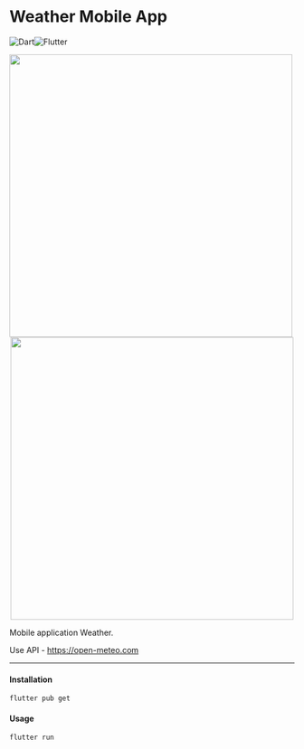 # Weather Mobile App

![Dart](https://img.shields.io/badge/dart-%230175C2.svg?style=for-the-badge&logo=dart&logoColor=white)![Flutter](https://img.shields.io/badge/Flutter-%2302569B.svg?style=for-the-badge&logo=Flutter&logoColor=white)

<p align="center">
  <kbd>
    <img height="500" src="https://github.com/user-attachments/assets/ac735c67-19cc-4729-9d8d-731027f3bd39" style="margin-right: 200px;">
  </kbd>
  <kbd>
    <img height="500" src="https://github.com/user-attachments/assets/8c7352b8-d435-496c-bdf6-9438785ea009">
  </kbd>
 
</p>

Mobile application Weather.

Use API - https://open-meteo.com

<hr>

#### Installation
```
flutter pub get
```
#### Usage
```
flutter run
```
